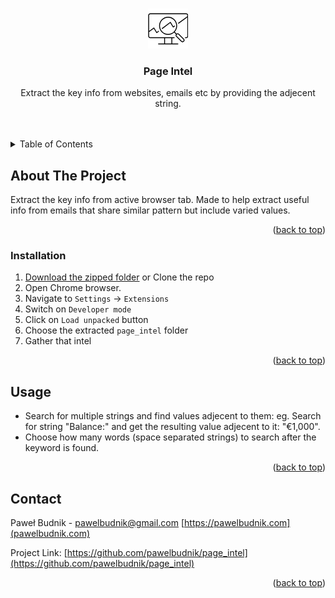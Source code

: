 <a name="readme-top"></a>

<!-- PROJECT LOGO -->
<br />
<div align="center">
  <a href="https://github.com/pawelbudnik/page_intel">
    <img src="images/icon-64.png" alt="Extension Icon">
  </a>

  <h3 align="center">Page Intel</h3>

  <p align="center">
    Extract the key info from websites, emails etc by providing the adjecent string.
    <br />
    <br />
    <br />
  </p>
</div>

<!-- TABLE OF CONTENTS -->
<details>
  <summary>Table of Contents</summary>
  <ol>
    <li>
      <a href="#about-the-project">About The Project</a>
    </li>
    <li>
      <a href="#installation">Installation</a>
    </li>
    <li><a href="#usage">Usage</a></li>
    <li><a href="#contact">Contact</a></li>
  </ol>
</details>

<!-- ABOUT THE PROJECT -->
## About The Project

Extract the key info from active browser tab.
Made to help extract useful info from emails that share similar pattern but include varied values.

<p align="right">(<a href="#readme-top">back to top</a>)</p>

### Installation

1. [Download the zipped folder](https://github.com/pawelbudnik/page_intel/archive/refs/heads/master.zip) or Clone the repo
2. Open Chrome browser.
3. Navigate to `Settings` -> `Extensions`
4. Switch on `Developer mode`
5. Click on `Load unpacked` button
6. Choose the extracted `page_intel` folder
7. Gather that intel

<p align="right">(<a href="#readme-top">back to top</a>)</p>

<!-- USAGE EXAMPLES -->
## Usage

- Search for multiple strings and find values adjecent to them: eg. Search for string "Balance:" and get the resulting value adjecent to it: "€1,000".
- Choose how many words (space separated strings) to search after the keyword is found.

<p align="right">(<a href="#readme-top">back to top</a>)</p>

<!-- CONTACT -->
## Contact

Paweł Budnik - pawelbudnik@gmail.com
[https://pawelbudnik.com](pawelbudnik.com)

Project Link: [https://github.com/pawelbudnik/page_intel](https://github.com/pawelbudnik/page_intel)

<p align="right">(<a href="#readme-top">back to top</a>)</p>
